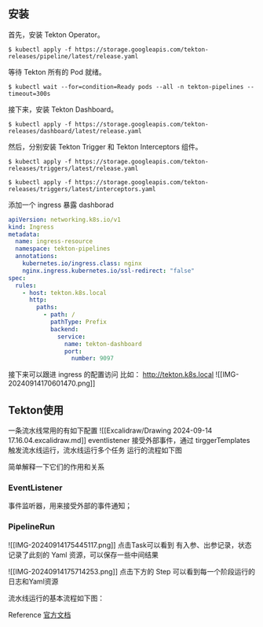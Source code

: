 
## 安装
首先，安装 Tekton Operator。
```shell
$ kubectl apply -f https://storage.googleapis.com/tekton-releases/pipeline/latest/release.yaml
```
等待 Tekton 所有的 Pod 就绪。
```shell
$ kubectl wait --for=condition=Ready pods --all -n tekton-pipelines --timeout=300s
```
接下来，安装 Tekton Dashboard。
```shell
$ kubectl apply -f https://storage.googleapis.com/tekton-releases/dashboard/latest/release.yaml
```
然后，分别安装 Tekton Trigger 和 Tekton Interceptors 组件。
```shell
$ kubectl apply -f https://storage.googleapis.com/tekton-releases/triggers/latest/release.yaml

$ kubectl apply -f https://storage.googleapis.com/tekton-releases/triggers/latest/interceptors.yaml
```

添加一个 ingress 暴露 dashborad 
```yaml
apiVersion: networking.k8s.io/v1
kind: Ingress
metadata:
  name: ingress-resource
  namespace: tekton-pipelines
  annotations:
    kubernetes.io/ingress.class: nginx
    nginx.ingress.kubernetes.io/ssl-redirect: "false"
spec:
  rules:
    - host: tekton.k8s.local
      http:
        paths:
          - path: /
            pathType: Prefix
            backend:
              service:
                name: tekton-dashboard
                port:
                  number: 9097
```

接下来可以跟进 ingress 的配置访问 比如： http://tekton.k8s.local 
![[IMG-20240914170601470.png]]
## Tekton使用


一条流水线常用的有如下配置
![[Excalidraw/Drawing 2024-09-14 17.16.04.excalidraw.md]]
eventlistener 接受外部事件，通过 tirggerTemplates 触发流水线运行，流水线运行多个任务
运行的流程如下图

简单解释一下它们的作用和关系

### EventListener
事件监听器，用来接受外部的事件通知；

### PipelineRun
![[IMG-20240914175445117.png]]
点击Task可以看到 有入参、出参记录，状态记录了此刻的 Yaml 资源，可以保存一些中间结果

![[IMG-20240914175714253.png]]
点击下方的 Step 可以看到每一个阶段运行的日志和Yaml资源

流水线运行的基本流程如下图：

Reference
[官方文档](https://tekton.dev/docs/getting-started/tasks/)
